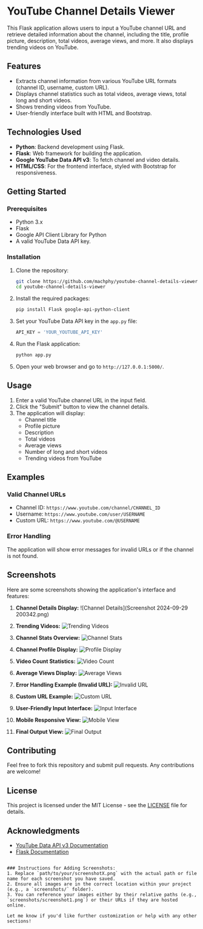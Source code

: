 # YouTube Channel Details Viewer

This Flask application allows users to input a YouTube channel URL and retrieve detailed information about the channel, including the title, profile picture, description, total videos, average views, and more. It also displays trending videos on YouTube.

## Features

- Extracts channel information from various YouTube URL formats (channel ID, username, custom URL).
- Displays channel statistics such as total videos, average views, total long and short videos.
- Shows trending videos from YouTube.
- User-friendly interface built with HTML and Bootstrap.

## Technologies Used

- **Python**: Backend development using Flask.
- **Flask**: Web framework for building the application.
- **Google YouTube Data API v3**: To fetch channel and video details.
- **HTML/CSS**: For the frontend interface, styled with Bootstrap for responsiveness.

## Getting Started

### Prerequisites

- Python 3.x
- Flask
- Google API Client Library for Python
- A valid YouTube Data API key.

### Installation

1. Clone the repository:

   ```bash
   git clone https://github.com/machphy/youtube-channel-details-viewer.git
   cd youtube-channel-details-viewer
   ```

2. Install the required packages:

   ```bash
   pip install Flask google-api-python-client
   ```

3. Set your YouTube Data API key in the `app.py` file:

   ```python
   API_KEY = 'YOUR_YOUTUBE_API_KEY'
   ```

4. Run the Flask application:

   ```bash
   python app.py
   ```

5. Open your web browser and go to `http://127.0.0.1:5000/`.

## Usage

1. Enter a valid YouTube channel URL in the input field.
2. Click the "Submit" button to view the channel details.
3. The application will display:
   - Channel title
   - Profile picture
   - Description
   - Total videos
   - Average views
   - Number of long and short videos
   - Trending videos from YouTube

## Examples

### Valid Channel URLs

- Channel ID: `https://www.youtube.com/channel/CHANNEL_ID`
- Username: `https://www.youtube.com/user/USERNAME`
- Custom URL: `https://www.youtube.com/@USERNAME`

### Error Handling

The application will show error messages for invalid URLs or if the channel is not found.

## Screenshots

Here are some screenshots showing the application's interface and features:

1. **Channel Details Display:**
   ![Channel Details](Screenshot 2024-09-29 200342.png)
   
2. **Trending Videos:**
   ![Trending Videos](path/to/your/screenshot2.png)

3. **Channel Stats Overview:**
   ![Channel Stats](path/to/your/screenshot3.png)

4. **Channel Profile Display:**
   ![Profile Display](path/to/your/screenshot4.png)

5. **Video Count Statistics:**
   ![Video Count](path/to/your/screenshot5.png)

6. **Average Views Display:**
   ![Average Views](path/to/your/screenshot6.png)

7. **Error Handling Example (Invalid URL):**
   ![Invalid URL](path/to/your/screenshot7.png)

8. **Custom URL Example:**
   ![Custom URL](path/to/your/screenshot8.png)

9. **User-Friendly Input Interface:**
   ![Input Interface](path/to/your/screenshot9.png)

10. **Mobile Responsive View:**
    ![Mobile View](path/to/your/screenshot10.png)

11. **Final Output View:**
    ![Final Output](path/to/your/screenshot11.png)

## Contributing

Feel free to fork this repository and submit pull requests. Any contributions are welcome!

## License

This project is licensed under the MIT License - see the [LICENSE](LICENSE) file for details.

## Acknowledgments

- [YouTube Data API v3 Documentation](https://developers.google.com/youtube/v3)
- [Flask Documentation](https://flask.palletsprojects.com/)
```

### Instructions for Adding Screenshots:
1. Replace `path/to/your/screenshotX.png` with the actual path or file name for each screenshot you have saved.
2. Ensure all images are in the correct location within your project (e.g., a `screenshots/` folder).
3. You can reference your images either by their relative paths (e.g., `screenshots/screenshot1.png`) or their URLs if they are hosted online.

Let me know if you'd like further customization or help with any other sections!
